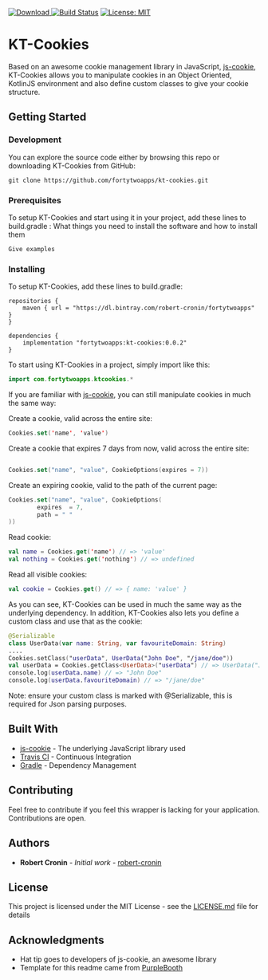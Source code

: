 [ ![Download](https://api.bintray.com/packages/robert-cronin/fortytwoapps/kt-cookies/images/download.svg) ](https://bintray.com/robert-cronin/fortytwoapps/kt-cookies/_latestVersion)
[![Build Status](https://travis-ci.org/fortytwoapps/kt-cookies.svg?branch=master)](https://travis-ci.org/fortytwoapps/kt-cookies)
[![License: MIT](https://img.shields.io/badge/License-MIT-yellow.svg)](https://opensource.org/licenses/MIT)
# KT-Cookies
Based on an awesome cookie management library in JavaScript, [js-cookie](https://github.com/js-cookie/js-cookie), KT-Cookies allows you to manipulate cookies in an Object Oriented, KotlinJS environment and also define custom classes to give your cookie structure.

## Getting Started

### Development
You can explore the source code either by browsing this repo or downloading KT-Cookies from GitHub:
```
git clone https://github.com/fortytwoapps/kt-cookies.git
```

### Prerequisites

To setup KT-Cookies and start using it in your project, add these lines to build.gradle :
What things you need to install the software and how to install them

```
Give examples
```

### Installing

To setup KT-Cookies, add these lines to build.gradle:

```
repositories {
    maven { url = "https://dl.bintray.com/robert-cronin/fortytwoapps" }
}

dependencies {
    implementation "fortytwoapps:kt-cookies:0.0.2"
}
```
To start using KT-Cookies in a project, simply import like this:

```kotlin
import com.fortytwoapps.ktcookies.*
```

If you are familiar with [js-cookie](https://github.com/js-cookie/js-cookie), you can still manipulate cookies in much the same way:

Create a cookie, valid across the entire site:

```kotlin
Cookies.set('name', 'value')
```

Create a cookie that expires 7 days from now, valid across the entire site:

```kotlin

Cookies.set("name", "value", CookieOptions(expires = 7))
```

Create an expiring cookie, valid to the path of the current page:

```kotlin
Cookies.set("name", "value", CookieOptions(
        expires  = 7,
        path = " "
))
```

Read cookie:

```kotlin
val name = Cookies.get('name') // => 'value'
val nothing = Cookies.get('nothing') // => undefined
```

Read all visible cookies:

```kotlin
val cookie = Cookies.get() // => { name: 'value' }
```

As you can see, KT-Cookies can be used in much the same way as the underlying dependency. In addition, KT-Cookies also lets you define a custom class and use that as the cookie:

```kotlin
@Serializable
class UserData(var name: String, var favouriteDomain: String)
....
Cookies.setClass("userData", UserData("John Doe", "/jane/doe"))
val userData = Cookies.getClass<UserData>("userData") // => UserData("John Doe", "/jane/doe")
console.log(userData.name) // => "John Doe"
console.log(userData.favouriteDomain) // => "/jane/doe"
```

Note: ensure your custom class is marked with @Serializable, this is required for Json parsing purposes.

## Built With

* [js-cookie](https://github.com/js-cookie/js-cookie) - The underlying JavaScript library used
* [Travis CI](https://travis-ci.org/) - Continuous Integration
* [Gradle](https://gradle.org/) - Dependency Management

## Contributing

Feel free to contribute if you feel this wrapper is lacking for your application. Contributions are open.

## Authors

* **Robert Cronin** - *Initial work* - [robert-cronin](https://github.com/robert-cronin)

## License

This project is licensed under the MIT License - see the [LICENSE.md](LICENSE.md) file for details

## Acknowledgments

* Hat tip goes to developers of js-cookie, an awesome library
* Template for this readme came from [PurpleBooth](https://github.com/PurpleBooth)

